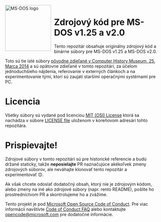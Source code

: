 <img width="150" height="150" align="left" style="float: left; margin: 0 10px 0 0;" alt="MS-DOS logo" src="https://github.com/Microsoft/MS-DOS/blob/master/msdos-logo.png">   

# Zdrojový kód pre MS-DOS v1.25 a v2.0
Tento repozitár obsahuje originálny zdrojový kód a binárne súbory pre MS-DOS v1.25 a MS-DOS v2.0.

Toto sú tie isté súbory [pôvodne zdieľané v Computer History Museum, 25. Marca 2014]( http://www.computerhistory.org/atchm/microsoft-ms-dos-early-source-code/) a sú opätovne zdieľané v tomto repozitári, za účelom jednoduchšieho nájdenia, referovanie v externých článkoch a na experimentovanie tými, ktorí sú zaujatí staršími operačnými systémami pre PC.

# Licencia
Všetky súbory sú vydané pod licenciou [MIT (OSI) License]( https://en.wikipedia.org/wiki/MIT_License) ktorá sa nachádza v súbore [LICENSE file](https://github.com/Microsoft/MS-DOS/blob/master/LICENSE.md) uloženom v koreňovom adresári tohto repozitára.

# Prispievajte!
Zdrojové súbory v tomto repozitári sú pre historické referencie a budú držané staticky, takže **neposielajte** PR naznačujúce akékoľvek zmeny zdrojových súborov, ale neváhajte klonovať tento repozitár a experimentovať 😊.  

Ak však chcete odoslať dodatočný obsah, ktorý nie je zdrojovým kódom, alebo zmeny na iné ako zdrojové súbory (napr. rento README), pošlite ho prostredníctvom PR a skontrolujeme ho a zvážime.

Tento projekt je pod [Microsoft Open Source Code of Conduct](https://opensource.microsoft.com/codeofconduct/).  Pre viac informácii navštívte [Code of Conduct FAQ](https://opensource.microsoft.com/codeofconduct/faq/) alebo kontaktujte [opencode@microsoft.com](mailto:opencode@microsoft.com) pre dodatočné informácie.
